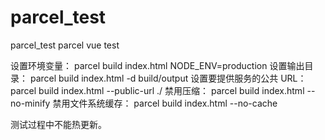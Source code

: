 # parcel_test
parcel_test parcel vue test

设置环境变量： parcel build index.html NODE_ENV=production
设置输出目录： parcel build index.html -d build/output
设置要提供服务的公共 URL： parcel build index.html --public-url ./
禁用压缩： parcel build index.html --no-minify
禁用文件系统缓存： parcel build index.html --no-cache

测试过程中不能热更新。